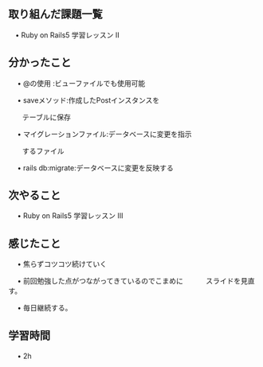 ## 取り組んだ課題一覧
    
 　• Ruby on Rails5 学習レッスン Ⅱ

## 分かったこと
　 • @の使用 :ビューファイルでも使用可能
　　　 

　 • saveメソッド:作成したPostインスタンスを


　　テーブルに保存

　 • マイグレーションファイル:データベースに変更を指示

　　するファイル

　 • rails db:migrate:データベースに変更を反映する


## 次やること　

　 • Ruby on Rails5 学習レッスン Ⅲ 


## 感じたこと

     
　 • 焦らずコツコツ続けていく

　 • 前回勉強した点がつながってきているのでこまめに
　　　スライドを見直す。

　 • 毎日継続する。
　


## 学習時間
　 • 2h
